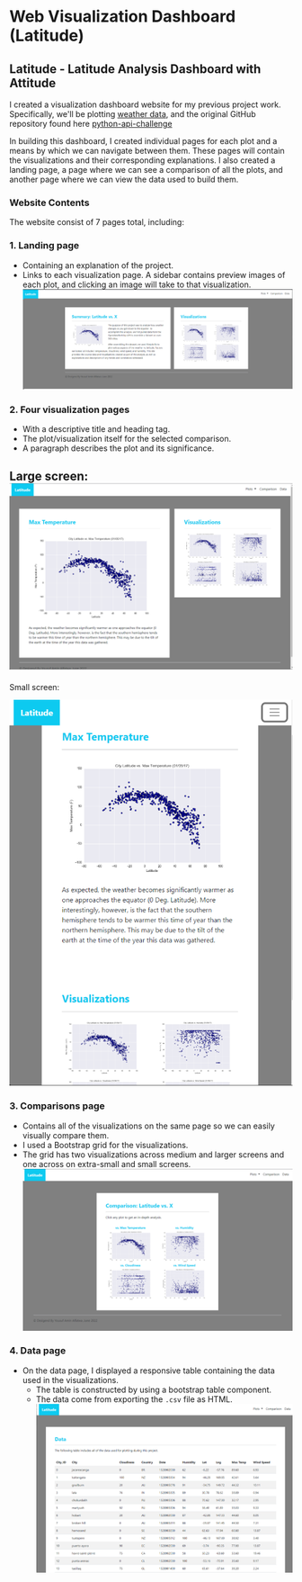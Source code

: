 # Web Visualization Dashboard (Latitude)


## Latitude - Latitude Analysis Dashboard with Attitude

I created a visualization dashboard website for my previous project work. Specifically, we'll be plotting [weather data](Resources/cities.csv), and the original GitHub repository found here [python-api-challenge](https://github.com/yaf978/Python_api_challenge)

In building this dashboard, I created individual pages for each plot and a means by which we can navigate between them. These pages will contain the visualizations and their corresponding explanations. I also created a landing page, a page where we can see a comparison of all the plots, and another page where we can view the data used to build them.

### Website Contents

The website consist of 7 pages total, including:

### 1. Landing page
  * Containing an explanation of the project.
  * Links to each visualization page. A sidebar contains preview images of each plot, and clicking an image will take to that visualization.
 ![](assets/ScreenShot/big_screen.png)
  
### 2. Four visualization pages 
  * With a descriptive title and heading tag.
  * The plot/visualization itself for the selected comparison.
  * A paragraph describes the plot and its significance.
  
Large screen:
![](assets/ScreenShot/temp.png)
---
Small screen:

![](assets/ScreenShot/temp_small.png)


### 3. Comparisons page
  * Contains all of the visualizations on the same page so we can easily visually compare them.
  * I used a Bootstrap grid for the visualizations.
  * The grid has two visualizations across medium and larger screens and one across on extra-small and small screens.
 ![](assets/ScreenShot/Comparison.png)

                                   
### 4. Data page
  * On the data page, I displayed a responsive table containing the data used in the visualizations.
    * The table is constructed by using a bootstrap table component.
    * The data come from exporting the `.csv` file as HTML.
![](assets/ScreenShot/Data.png)
